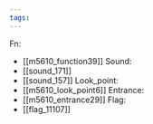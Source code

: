 ```yaml
---
tags:
---
```

Fn:
- [[m5610_function39]]
Sound:
- [[sound_171]]
- [[sound_157]]
Look_point:
- [[m5610_look_point6]]
Entrance:
- [[m5610_entrance29]]
Flag:
- [[flag_11107]]
